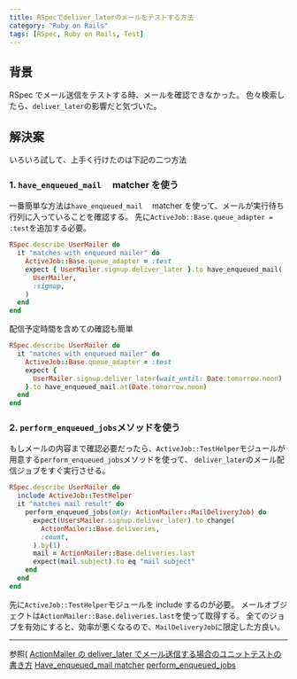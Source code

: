 ```yaml
---
title: RSpecでdeliver_laterのメールをテストする方法
category: "Ruby on Rails"
tags: [RSpec, Ruby on Rails, Test]
---
```


## 背景

RSpec でメール送信をテストする時、メールを確認できなかった。
色々検索したら、`deliver_later`の影響だと気づいた。

## 解決案

いろいろ試して、上手く行けたのは下記の二つ方法

### 1. `have_enqueued_mail`　 matcher を使う

一番簡単な方法は`have_enqueued_mail`　 matcher を使って、メールが実行待ち行列に入っていることを確認する。
先に`ActiveJob::Base.queue_adapter = :test`を追加する必要。

```ruby
RSpec.describe UserMailer do
  it "matches with enqueued mailer" do
    ActiveJob::Base.queue_adapter = :test
    expect { UserMailer.signup.deliver_later }.to have_enqueued_mail(
      UserMailer,
      :signup,
    )
  end
end
```

配信予定時間を含めての確認も簡単

```ruby
RSpec.describe UserMailer do
  it "matches with enqueued mailer" do
    ActiveJob::Base.queue_adapter = :test
    expect {
      UserMailer.signup.deliver_later(wait_until: Date.tomorrow.noon)
    }.to have_enqueued_mail.at(Date.tomorrow.noon)
  end
end
```

### 2. `perform_enqueued_jobs`メソッドを使う

もしメールの内容まで確認必要だったら、`ActiveJob::TestHelper`モジュールが用意する`perform_enqueued_jobs`メソッドを使って、
`deliver_later`のメール配信ジョブをすぐ実行させる。

```ruby
RSpec.describe UserMailer do
  include ActiveJob::TestHelper
  it "matches mail result" do
    perform_enqueued_jobs(only: ActionMailer::MailDeliveryJob) do
      expect(UsersMailer.signup.deliver_later).to change(
        ActionMailer::Base.deliveries,
        :count,
      ).by(1)
      mail = ActionMailer::Base.deliveries.last
      expect(mail.subject).to eq "mail subject"
    end
  end
end
```

先に`ActiveJob::TestHelper`モジュールを include するのが必要。
メールオブジェクトは`ActionMailer::Base.deliveries.last`を使って取得する。
全てのジョブを有効にすると、効率が悪くなるので、`MailDeliveryJob`に限定した方良い。

---

参照(
[ActionMailer の deliver_later でメール送信する場合のユニットテストの書き方](https://shrkw.hatenablog.com/entry/2021/06/16/093000)
[Have_enqueued_mail matcher](https://relishapp.com/rspec/rspec-rails/v/5-0/docs/matchers/have-enqueued-mail-matcher)
[perform_enqueued_jobs](https://edgeapi.rubyonrails.org/classes/ActiveJob/TestHelper.html#method-i-perform_enqueued_jobs)
